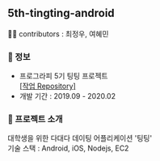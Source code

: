 ## 5th-tingting-android
🧑‍💻 contributors : 최정우, 여혜민  

### 📄 정보  
- 프로그라피 5기 팅팅 프로젝트  
<a href="https://github.com/prography/5th-tingting-android">[작업 Repository]</a> 
- 개발 기간 : 2019.09 - 2020.02  

### 📍 프로젝트 소개  
대학생을 위한 다대다 데이팅 어플리케이션 '팅팅'  
기술 스택 : Android, iOS, Nodejs, EC2  
